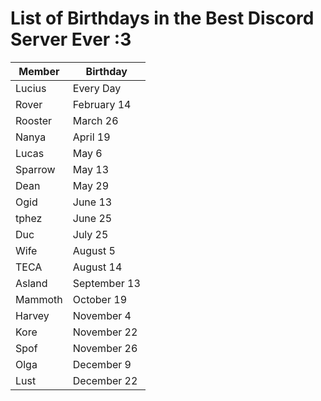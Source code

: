 # List of Birthdays in the Best Discord Server Ever :3

Member | Birthday
------ | --------
Lucius | Every Day
Rover | February 14
Rooster | March 26
Nanya | April 19
Lucas | May 6
Sparrow | May 13
Dean | May 29
Ogid | June 13
tphez | June 25
Duc | July 25
Wife | August 5
TECA | August 14
Asland | September 13
Mammoth | October 19
Harvey | November 4
Kore | November 22
Spof | November 26
Olga | December 9
Lust | December 22
